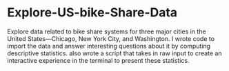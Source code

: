 # Explore-US-bike-Share-Data
 Explore data related to bike share systems for three major cities in the United States—Chicago, New York City, and Washington. I wrote code to import the data and answer interesting questions about it by computing descriptive statistics. also wrote a script that takes in raw input to create an interactive experience in the terminal to present these statistics.
